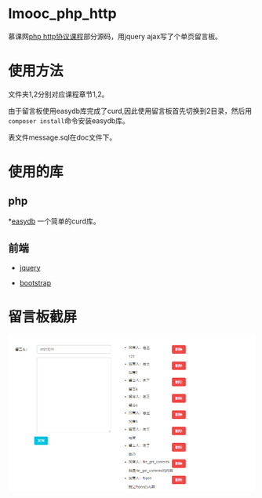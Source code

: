 # Imooc_php_http
慕课网[php http协议课程](https://www.imooc.com/learn/758)部分源码，用jquery ajax写了个单页留言板。

# 使用方法
文件夹1,2分别对应课程章节1,2。

由于留言板使用easydb库完成了curd,因此使用留言板首先切换到2目录，然后用`composer install`命令安装easydb库。

表文件message.sql在doc文件下。

# 使用的库

## php
*[easydb](https://github.com/paragonie/easydb) 一个简单的curd库。

## 前端
* [jquery](https://github.com/jquery/jquery)

* [bootstrap](https://github.com/search?q=bootstrap)



# 留言板截屏
![留言板](./doc/message.png)
